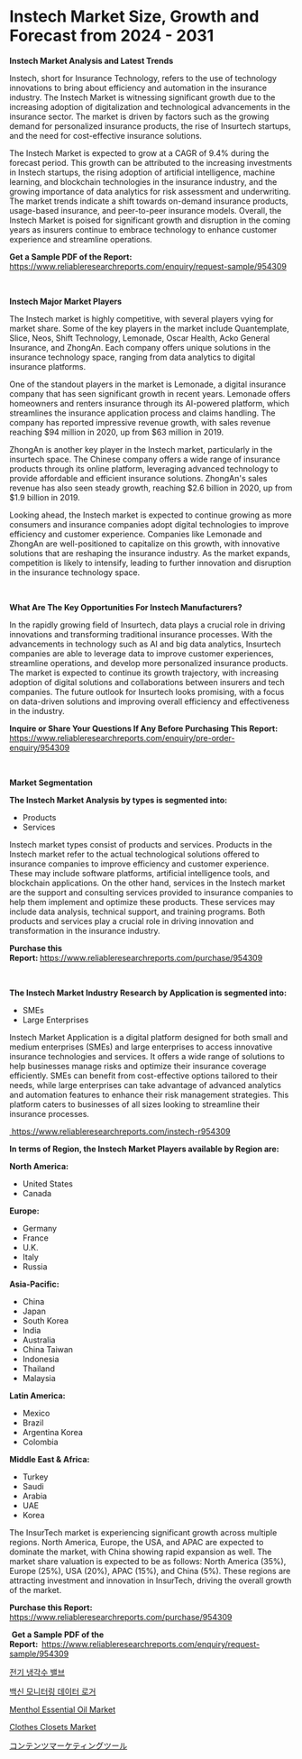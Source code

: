 <p><h1>Instech Market Size, Growth and Forecast from 2024 - 2031</h1></p><p><strong>Instech Market Analysis and Latest Trends</strong></p>
<p><p>Instech, short for Insurance Technology, refers to the use of technology innovations to bring about efficiency and automation in the insurance industry. The Instech Market is witnessing significant growth due to the increasing adoption of digitalization and technological advancements in the insurance sector. The market is driven by factors such as the growing demand for personalized insurance products, the rise of Insurtech startups, and the need for cost-effective insurance solutions.</p><p>The Instech Market is expected to grow at a CAGR of 9.4% during the forecast period. This growth can be attributed to the increasing investments in Instech startups, the rising adoption of artificial intelligence, machine learning, and blockchain technologies in the insurance industry, and the growing importance of data analytics for risk assessment and underwriting. The market trends indicate a shift towards on-demand insurance products, usage-based insurance, and peer-to-peer insurance models. Overall, the Instech Market is poised for significant growth and disruption in the coming years as insurers continue to embrace technology to enhance customer experience and streamline operations.</p></p>
<p><strong>Get a Sample PDF of the Report:&nbsp;</strong> <a href="https://www.reliableresearchreports.com/enquiry/request-sample/954309">https://www.reliableresearchreports.com/enquiry/request-sample/954309</a></p>
<p>&nbsp;</p>
<p><strong>Instech Major Market Players</strong></p>
<p><p>The Instech market is highly competitive, with several players vying for market share. Some of the key players in the market include Quantemplate, Slice, Neos, Shift Technology, Lemonade, Oscar Health, Acko General Insurance, and ZhongAn. Each company offers unique solutions in the insurance technology space, ranging from data analytics to digital insurance platforms.</p><p>One of the standout players in the market is Lemonade, a digital insurance company that has seen significant growth in recent years. Lemonade offers homeowners and renters insurance through its AI-powered platform, which streamlines the insurance application process and claims handling. The company has reported impressive revenue growth, with sales revenue reaching $94 million in 2020, up from $63 million in 2019.</p><p>ZhongAn is another key player in the Instech market, particularly in the insurtech space. The Chinese company offers a wide range of insurance products through its online platform, leveraging advanced technology to provide affordable and efficient insurance solutions. ZhongAn's sales revenue has also seen steady growth, reaching $2.6 billion in 2020, up from $1.9 billion in 2019.</p><p>Looking ahead, the Instech market is expected to continue growing as more consumers and insurance companies adopt digital technologies to improve efficiency and customer experience. Companies like Lemonade and ZhongAn are well-positioned to capitalize on this growth, with innovative solutions that are reshaping the insurance industry. As the market expands, competition is likely to intensify, leading to further innovation and disruption in the insurance technology space.</p></p>
<p>&nbsp;</p>
<p><strong>What Are The Key Opportunities For Instech Manufacturers?</strong></p>
<p><p>In the rapidly growing field of Insurtech, data plays a crucial role in driving innovations and transforming traditional insurance processes. With the advancements in technology such as AI and big data analytics, Insurtech companies are able to leverage data to improve customer experiences, streamline operations, and develop more personalized insurance products. The market is expected to continue its growth trajectory, with increasing adoption of digital solutions and collaborations between insurers and tech companies. The future outlook for Insurtech looks promising, with a focus on data-driven solutions and improving overall efficiency and effectiveness in the industry.</p></p>
<p><strong>Inquire or Share Your Questions If Any Before Purchasing This Report:</strong> <a href="https://www.reliableresearchreports.com/enquiry/pre-order-enquiry/954309">https://www.reliableresearchreports.com/enquiry/pre-order-enquiry/954309</a></p>
<p>&nbsp;</p>
<p><strong>Market Segmentation</strong></p>
<p><strong>The Instech Market Analysis by types is segmented into:</strong></p>
<p><ul><li>Products</li><li>Services</li></ul></p>
<p><p>Instech market types consist of products and services. Products in the Instech market refer to the actual technological solutions offered to insurance companies to improve efficiency and customer experience. These may include software platforms, artificial intelligence tools, and blockchain applications. On the other hand, services in the Instech market are the support and consulting services provided to insurance companies to help them implement and optimize these products. These services may include data analysis, technical support, and training programs. Both products and services play a crucial role in driving innovation and transformation in the insurance industry.</p></p>
<p><strong>Purchase this Report:&nbsp;</strong><a href="https://www.reliableresearchreports.com/purchase/954309">https://www.reliableresearchreports.com/purchase/954309</a></p>
<p>&nbsp;</p>
<p><strong>The Instech Market Industry Research by Application is segmented into:</strong></p>
<p><ul><li>SMEs</li><li>Large Enterprises</li></ul></p>
<p><p>Instech Market Application is a digital platform designed for both small and medium enterprises (SMEs) and large enterprises to access innovative insurance technologies and services. It offers a wide range of solutions to help businesses manage risks and optimize their insurance coverage efficiently. SMEs can benefit from cost-effective options tailored to their needs, while large enterprises can take advantage of advanced analytics and automation features to enhance their risk management strategies. This platform caters to businesses of all sizes looking to streamline their insurance processes.</p></p>
<p><a href="https://www.reliableresearchreports.com/instech-r954309">&nbsp;https://www.reliableresearchreports.com/instech-r954309</a></p>
<p><strong>In terms of Region, the Instech Market Players available by Region are:</strong></p>
<p>
    <p> <strong> North America: </strong>
        <ul>
            <li>United States</li>
            <li>Canada</li>
        </ul>
        </p> 
    <p> <strong> Europe: </strong>
        <ul>
            <li>Germany</li>
            <li>France</li>
            <li>U.K.</li>
            <li>Italy</li>
            <li>Russia</li>
        </ul>
        </p> 
    <p> <strong> Asia-Pacific: </strong>
        <ul>
            <li>China</li>
            <li>Japan</li>
            <li>South Korea</li>
            <li>India</li>
            <li>Australia</li>
            <li>China Taiwan</li>
            <li>Indonesia</li>
            <li>Thailand</li>
            <li>Malaysia</li>
        </ul>
        </p> 
    <p> <strong> Latin America: </strong>
        <ul>
            <li>Mexico</li>
            <li>Brazil</li>
            <li>Argentina Korea</li>
            <li>Colombia</li>
        </ul>
        </p> 
    <p> <strong> Middle East & Africa: </strong>
        <ul>
            <li>Turkey</li>
            <li>Saudi</li>
            <li>Arabia</li>
            <li>UAE</li>
            <li>Korea</li>
        </ul>
    </p>
    </p>
<p><p>The InsurTech market is experiencing significant growth across multiple regions. North America, Europe, the USA, and APAC are expected to dominate the market, with China showing rapid expansion as well. The market share valuation is expected to be as follows: North America (35%), Europe (25%), USA (20%), APAC (15%), and China (5%). These regions are attracting investment and innovation in InsurTech, driving the overall growth of the market.</p></p>
<p><strong>Purchase this Report: </strong><a href="https://www.reliableresearchreports.com/purchase/954309">https://www.reliableresearchreports.com/purchase/954309</a></p>
<p>&nbsp;<strong>Get a Sample PDF of the Report:&nbsp;&nbsp;</strong><a href="https://www.reliableresearchreports.com/enquiry/request-sample/954309">https://www.reliableresearchreports.com/enquiry/request-sample/954309</a></p>
<p><strong></strong></p>
<p><p><a href="https://github.com/khytkeqagplkzqvh/Market-Research-Report-List-2/blob/main/590157552724.md">전기 냉각수 밸브</a></p><p><a href="https://github.com/TimmyMann6767/Market-Research-Report-List-1/blob/main/417784852725.md">백신 모니터링 데이터 로거</a></p><p><a href="https://www.linkedin.com/pulse/menthol-essential-oil-market-comprehensive-assessment-evquc?trackingId=jYolbaiJAjykvhURdl0qgg%3D%3D">Menthol Essential Oil Market</a></p><p><a href="https://www.linkedin.com/pulse/clothes-closets-market-furnishes-information-share-xncdc?trackingId=MQKR6FZqRYnSXQdIFYp2CQ%3D%3D">Clothes Closets Market</a></p><p><a href="https://medium.com/@ryleebauch2023/%E3%82%B3%E3%83%B3%E3%83%86%E3%83%B3%E3%83%84%E3%83%9E%E3%83%BC%E3%82%B1%E3%83%86%E3%82%A3%E3%83%B3%E3%82%B0%E3%83%84%E3%83%BC%E3%83%AB%E5%B8%82%E5%A0%B4%E3%81%AE%E5%88%86%E6%9E%90%E3%81%A82024%E5%B9%B4%E3%81%8B%E3%82%892031%E5%B9%B4%E3%81%BE%E3%81%A7%E3%81%AE%E4%BA%88%E6%B8%AC%E8%A6%8F%E6%A8%A1-317f43ab5402">コンテンツマーケティングツール</a></p></p>
